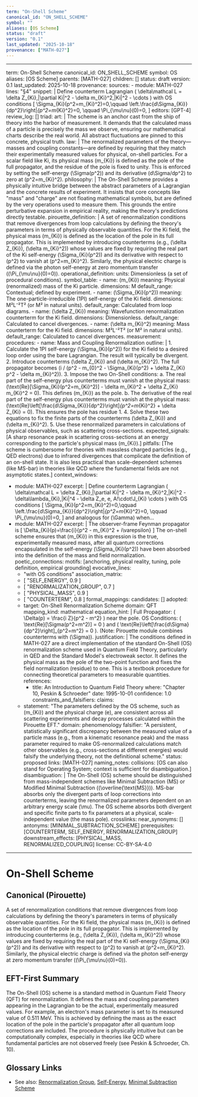 ```yaml
---
term: "On-Shell Scheme"
canonical_id: "ON_SHELL_SCHEME"
symbol: ""
aliases: [OS Scheme]
status: "draft"
version: "0.1"
last_updated: "2025-10-18"
provenance: ["MATH-027"]
---
```


---
term: On-Shell Scheme
canonical_id: ON_SHELL_SCHEME
symbol: OS
aliases: [OS Scheme]
parents: [MATH-027]
children: []
status: draft
version: 0.1
last_updated: 2025-10-18
provenance:
  sources:
    - module: MATH-027
      lines: "§4"
      snippet: |
        Define counterterm Lagrangian
        \(
        \delta\mathcal L
        = \delta Z_{Ki}\,|\partial Ki|^2
        - \delta m_{Ki}^2\,|Ki|^2
        - \cdots
        \)
        with OS conditions
        \[
        \Sigma_{Ki}(p^2=m_{Ki}^2)=0,\qquad
        \left.\frac{d\Sigma_{Ki}}{dp^2}\right|_{p^2=m_{Ki}^2}=0,
        \qquad
        \Pi_{\mu\nu}(0)=0,
        \]
  editors: [GPT-4]
  review_log: []
triad:
  art: |
    The scheme is an anchor cast from the ship of theory into the harbor of measurement. It demands that the calculated mass of a particle is precisely the mass we observe, ensuring our mathematical charts describe the real world. All abstract fluctuations are pinned to this concrete, physical truth.
  law: |
    The renormalized parameters of the theory—masses and coupling constants—are defined by requiring that they match their experimentally measured values for physical, on-shell particles. For a scalar field like Ki, its physical mass \(m_{Ki}\) is defined as the pole of the full propagator, and the residue of the pole is fixed to unity. This is enforced by setting the self-energy \(\Sigma(p^2)\) and its derivative \(d\Sigma/dp^2\) to zero at \(p^2=m_{Ki}^2\).
  philosophy: |
    The On-Shell Scheme provides a physically intuitive bridge between the abstract parameters of a Lagrangian and the concrete results of experiment. It insists that core concepts like "mass" and "charge" are not floating mathematical symbols, but are defined by the very operations used to measure them. This grounds the entire perturbative expansion in empirical reality, making the theory's predictions directly testable.
pirouette_definition: |
  A set of renormalization conditions that remove divergences from loop calculations by defining the theory's parameters in terms of physically observable quantities. For the Ki field, the physical mass \(m_{Ki}\) is defined as the location of the pole in its full propagator. This is implemented by introducing counterterms (e.g., \(\delta Z_{Ki}\), \(\delta m_{Ki}^2\)) whose values are fixed by requiring the real part of the Ki self-energy \(\Sigma_{Ki}(p^2)\) and its derivative with respect to \(p^2\) to vanish at \(p^2=m_{Ki}^2\). Similarly, the physical electric charge is defined via the photon self-energy at zero momentum transfer (\(\Pi_{\mu\nu}(0)=0\)).
operational_definition:
  units: Dimensionless (a set of procedural conditions).
  symbol_table:
    - name: \(m_{Ki}\)
      meaning: Physical (renormalized) mass of the Ki particle.
      dimensions: M
      default_range: Contextual; defined by experiment.
    - name: \(\Sigma_{Ki}(p^2)\)
      meaning: The one-particle-irreducible (1PI) self-energy of the Ki field.
      dimensions: M²L⁻²T² (or M² in natural units).
      default_range: Calculated from loop diagrams.
    - name: \(\delta Z_{Ki}\)
      meaning: Wavefunction renormalization counterterm for the Ki field.
      dimensions: Dimensionless.
      default_range: Calculated to cancel divergences.
    - name: \(\delta m_{Ki}^2\)
      meaning: Mass counterterm for the Ki field.
      dimensions: M²L⁻²T² (or M² in natural units).
      default_range: Calculated to cancel divergences.
  measurement:
    procedures:
      - name: Mass and Coupling Renormalization
        outline: |
          1.  Calculate the 1PI self-energy \(\Sigma_{Ki}(p^2)\) for the Ki field to a desired loop order using the bare Lagrangian. The result will typically be divergent.
          2.  Introduce counterterms \(\delta Z_{Ki}\) and \(\delta m_{Ki}^2\). The full propagator becomes \(i / (p^2 - m_{0}^2 - \Sigma_{Ki}(p^2) + \delta Z_{Ki} p^2 - \delta m_{Ki}^2)\).
          3.  Impose the two On-Shell conditions:
              a. The real part of the self-energy plus counterterms must vanish at the physical mass: \(\text{Re}[\Sigma_{Ki}(p^2=m_{Ki}^2)] - \delta m_{Ki}^2 + \delta Z_{Ki} m_{Ki}^2 = 0\). This defines \(m_{Ki}\) as the pole.
              b. The derivative of the real part of the self-energy plus counterterms must vanish at the physical mass: \(\text{Re}\left[\frac{d\Sigma_{Ki}}{dp^2}\right]_{p^2=m_{Ki}^2} + \delta Z_{Ki} = 0\). This ensures the pole has residue 1.
          4.  Solve these two equations to fix the finite parts of the counterterms \(\delta Z_{Ki}\) and \(\delta m_{Ki}^2\).
          5.  Use these renormalized parameters in calculations of physical observables, such as scattering cross-sections.
        expected_signals: [A sharp resonance peak in scattering cross-sections at an energy corresponding to the particle's physical mass \(m_{Ki}\).]
        pitfalls: [The scheme is cumbersome for theories with massless charged particles (e.g., QED electrons) due to infrared divergences that complicate the definition of an on-shell state. It is also less practical than scale-dependent schemes (like MS-bar) in theories like QCD where the fundamental fields are not asymptotic states.]
context_windows:
  - module: MATH-027
    excerpt: |
      Define counterterm Lagrangian
      \( \delta\mathcal L = \delta Z_{Ki}\,|\partial Ki|^2 - \delta m_{Ki}^2\,|Ki|^2 - \delta\lambda_{Ki}\,|Ki|^4 - \delta Z_e\, e\, A\!\cdot\!J_{Ki} \cdots \)
      with OS conditions
      \[ \Sigma_{Ki}(p^2=m_{Ki}^2)=0,\qquad \left.\frac{d\Sigma_{Ki}}{dp^2}\right|_{p^2=m_{Ki}^2}=0, \qquad \Pi_{\mu\nu}(0)=0, \]
      and analogous for \(\Gamma\) when...
  - module: MATH-027
    excerpt: |
      The observer-frame Feynman propagator is
      \[ \Delta_{Ki}(p)=\frac{i}{p^2 - m_{Ki}^2 + i\varepsilon} \]
      The on-shell scheme ensures that \(m_{Ki}\) in this expression is the true, experimentally measured mass, after all quantum corrections encapsulated in the self-energy \(\Sigma_{Ki}(p^2)\) have been absorbed into the definition of the mass and field normalization.
poetic_connections:
  motifs: [anchoring, physical reality, tuning, pole definition, empirical grounding]
  evocative_lines:
    - "with OS conditions"
  association_matrix:
    - [ "SELF_ENERGY", 0.9 ]
    - [ "RENORMALIZATION_GROUP", 0.7 ]
    - [ "PHYSICAL_MASS", 0.9 ]
    - [ "COUNTERTERM", 0.8 ]
formal_mappings:
  candidates: []
  adopted:
    - target: On-Shell Renormalization Scheme
      domain: QFT
      mapping_kind: mathematical
      equation_hint: |
        Full Propagator: \( \Delta(p) = \frac{i Z}{p^2 - m^2} \) near the pole.
        OS Conditions: \( \text{Re}[\Sigma(p^2=m^2)] = 0 \) and \( \text{Re}\left[\frac{d\Sigma}{dp^2}\right]_{p^2=m^2} = 0 \). (Note: Pirouette module combines counterterms with \(\Sigma\)).
      justification: |
        The conditions defined in MATH-027 are a direct implementation of the standard On-Shell (OS) renormalization scheme used in Quantum Field Theory, particularly in QED and the Standard Model's electroweak sector. It defines the physical mass as the pole of the two-point function and fixes the field normalization (residue) to one. This is a textbook procedure for connecting theoretical parameters to measurable quantities.
      references:
        - title: An Introduction to Quantum Field Theory
          where: "Chapter 10, Peskin & Schroeder"
          date: 1995-10-01
      confidence: 1.0
constraints_and_falsifiers:
  claims:
    - statement: "The parameters defined by the OS scheme, such as \(m_{Ki}\) and the physical charge \(e\), are consistent across all scattering experiments and decay processes calculated within the Pirouette EFT."
      domain: phenomenology
      falsifier: "A persistent, statistically significant discrepancy between the measured value of a particle mass (e.g., from a kinematic resonance peak) and the mass parameter required to make OS-renormalized calculations match other observables (e.g., cross-sections at different energies) would falsify the underlying theory, not the definitional scheme."
      status: proposed
      links: [MATH-027]
naming_notes:
  collisions: [OS can also stand for Operating System; context is sufficient for disambiguation.]
  disambiguation: |
    The On-Shell (OS) scheme should be distinguished from mass-independent schemes like Minimal Subtraction (MS) or Modified Minimal Subtraction (\(\overline{\text{MS}}\)). MS-bar absorbs only the divergent parts of loop corrections into counterterms, leaving the renormalized parameters dependent on an arbitrary energy scale \(\mu\). The OS scheme absorbs both divergent and specific finite parts to fix parameters at a physical, scale-independent value (the mass pole).
crosslinks:
  near_synonyms: []
  antonyms: [MINIMAL_SUBTRACTION_SCHEME]
  prerequisites: [COUNTERTERM, SELF_ENERGY, RENORMALIZATION_GROUP]
  downstream_effects: [PHYSICAL_MASS, RENORMALIZED_COUPLING]
license: CC-BY-SA-4.0
---

# On-Shell Scheme

## Canonical (Pirouette)
A set of renormalization conditions that remove divergences from loop calculations by defining the theory's parameters in terms of physically observable quantities. For the Ki field, the physical mass \(m_{Ki}\) is defined as the location of the pole in its full propagator. This is implemented by introducing counterterms (e.g., \(\delta Z_{Ki}\), \(\delta m_{Ki}^2\)) whose values are fixed by requiring the real part of the Ki self-energy \(\Sigma_{Ki}(p^2)\) and its derivative with respect to \(p^2\) to vanish at \(p^2=m_{Ki}^2\). Similarly, the physical electric charge is defined via the photon self-energy at zero momentum transfer (\(\Pi_{\mu\nu}(0)=0\)).

## EFT-First Summary
The On-Shell (OS) scheme is a standard method in Quantum Field Theory (QFT) for renormalization. It defines the mass and coupling parameters appearing in the Lagrangian to be the actual, experimentally measured values. For example, an electron's mass parameter is set to its measured value of 0.511 MeV. This is achieved by defining the mass as the exact location of the pole in the particle's propagator after all quantum loop corrections are included. The procedure is physically intuitive but can be computationally complex, especially in theories like QCD where fundamental particles are not observed freely (see Peskin & Schroeder, Ch. 10).

## Glossary Links
- See also: [Renormalization Group](<#>), [Self-Energy](<#>), [Minimal Subtraction Scheme](<#>)